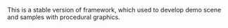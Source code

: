 This is a stable version of framework, which used to develop demo scene and samples with procedural graphics.

